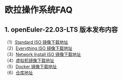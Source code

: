 # 欧拉操作系统FAQ

## 1. openEuler-22.03-LTS 版本发布内容

（1）[Standard ISO 镜像下载地址](https://mirrors.nju.edu.cn/openeuler/openEuler-22.03-LTS/ISO/loongarch64/openEuler-22.03-LTS-loongarch64-dvd.iso)<br>
（2）[Everything ISO 镜像下载地址](https://mirrors.nju.edu.cn/openeuler/openEuler-22.03-LTS/ISO/loongarch64/openEuler-22.03-LTS-everything-loongarch64-dvd.iso)<br>
（3）[Network Install ISO 镜像下载地址](https://mirrors.nju.edu.cn/openeuler/openEuler-22.03-LTS/ISO/loongarch64/openEuler-22.03-LTS-netinst-loongarch64-dvd.iso)<br>
（4）[虚拟机镜像下载地址](https://mirrors.nju.edu.cn/openeuler/openEuler-22.03-LTS/virtual_machine_img/loongarch64/openEuler-22.03-LTS-LoongArch-loongarch64.qcow2.xz)<br>
（5）[Docker 镜像下载地址](https://repo.openeuler.org/openEuler-22.03-LTS/docker_img/loongarch64/openEuler-docker.loongarch64.tar.xz)<br>
（6）[仓库地址](https://mirrors.aliyun.com/openeuler/openEuler-22.03-LTS/)<br>
